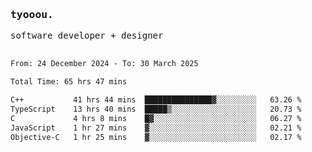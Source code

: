 <samp>
   <h3>tyooou.</h3>
   software developer + designer
   <br/><br/>
  <!--START_SECTION:waka-->

```txt
From: 24 December 2024 - To: 30 March 2025

Total Time: 65 hrs 47 mins

C++           41 hrs 44 mins  ███████████████▓░░░░░░░░░   63.26 %
TypeScript    13 hrs 40 mins  █████▒░░░░░░░░░░░░░░░░░░░   20.73 %
C             4 hrs 8 mins    █▓░░░░░░░░░░░░░░░░░░░░░░░   06.27 %
JavaScript    1 hr 27 mins    ▓░░░░░░░░░░░░░░░░░░░░░░░░   02.21 %
Objective-C   1 hr 25 mins    ▓░░░░░░░░░░░░░░░░░░░░░░░░   02.17 %
```

<!--END_SECTION:waka-->
</samp>
